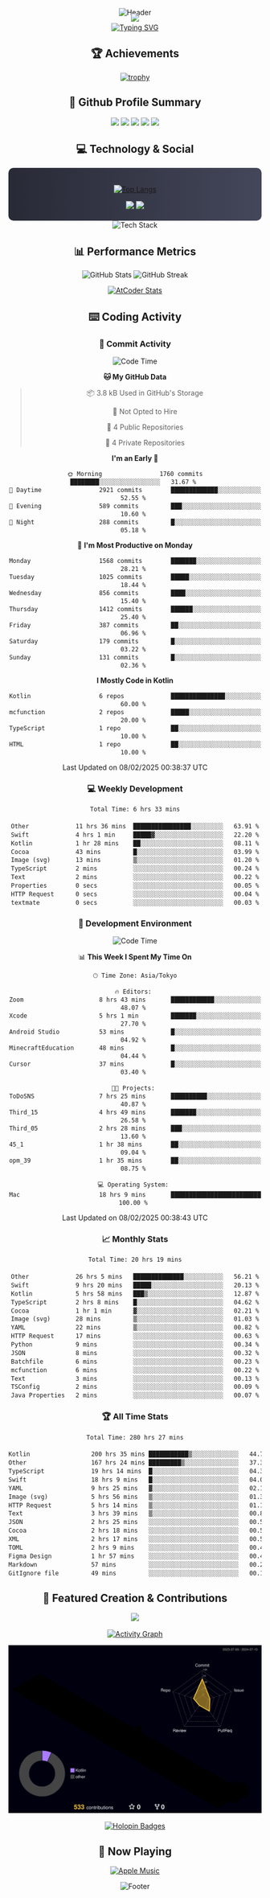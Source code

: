 <div align="center">
  
![Header](https://capsule-render.vercel.app/api?type=waving&color=gradient&customColorList=12&height=300&section=header&text=Welcome%20to%20Batapii's%20Universe&fontSize=50&animation=fadeIn&fontAlignY=40&desc=Android%20Developer%20|%20Kotlin%20LOVE%20)

<div style="margin-top: -20px;">
  <img src="https://readme-typing-svg.herokuapp.com/?lines=Crafting+Android+Experiences;Building+Tomorrow's+Apps+Today;Always+Learning,+Always+Growing&font=Fira%20Code&center=true&width=440&height=45&color=f75c7e&vCenter=true&size=22&pause=1000">
</div>

<a href="https://git.io/typing-svg">
  <img src="https://readme-typing-svg.demolab.com?font=Fira+Code&weight=600&size=28&duration=4000&pause=1000&center=true&vCenter=true&width=800&lines=Hey+there!+I'm+Batapii+%F0%9F%91%8B;Android+Developer+from+Japan+%F0%9F%87%AF%F0%9F%87%B5" alt="Typing SVG" />
</a>

## 🏆 Achievements

[![trophy](https://github-profile-trophy.vercel.app/?username=batapii&theme=onestar&no-frame=true&no-bg=true&column=8&rank=SECRET,SSS,SS,S,AAA,AA,A,B,C,?&margin-w=10&margin-h=10)](https://github.com/ryo-ma/github-profile-trophy)

## 🎯 Github Profile Summary

<div align="center">
  <img src="http://github-profile-summary-cards.vercel.app/api/cards/profile-details?username=batapii&theme=radical" />
  <img src="http://github-profile-summary-cards.vercel.app/api/cards/repos-per-language?username=batapii&theme=radical" />
  <img src="http://github-profile-summary-cards.vercel.app/api/cards/most-commit-language?username=batapii&theme=radical" />
  <img src="http://github-profile-summary-cards.vercel.app/api/cards/stats?username=batapii&theme=radical" />
  <img src="http://github-profile-summary-cards.vercel.app/api/cards/productive-time?username=batapii&theme=radical" />
</div>

## 💻 Technology & Social

<div align="center" style="background: linear-gradient(to right, #282A36, #44475A); padding: 20px; border-radius: 10px;">

[![Top Langs](https://github-readme-stats.vercel.app/api/top-langs/?username=batapii
)](https://github.com/anuraghazra/github-readme-stats)

<div style="margin-top: 15px">
<a href="https://github.com/batapii"><img src="https://img.shields.io/github/followers/batapii?style=for-the-badge&logo=github&label=Follow&color=ff6e96&labelColor=282A36"/></a>
<a href="https://twitter.com/batapii3939"><img src="https://img.shields.io/twitter/follow/batapii?style=for-the-badge&logo=twitter&color=1DA1F2&labelColor=282A36&label= Twitter"/></a>
</div>

</div>

<div align="center">
<img src="https://github-readme-tech-stack.vercel.app/api/cards?title=Tech+Stack&align=center&titleAlign=center&fontSize=20&lineHeight=10&lineCount=4&theme=github_dark&width=800&bg=%230D1117&badge=%23161B22&border=%2321262D&titleColor=%2358A6FF&line1=kotlin%2Ckotlin%2C0095D5%3Bandroid%2Candroid%2C00ff00%3Bjetpackcompose%2Cjetpack%2C4285F4%3B&line2=swift%2Cswift%2CFA7343%3Bfirebase%2Cfirebase%2CFFCA28%3Bgithub%2Cgithub%2C181717%3B&line3=typescript%2Ctypescript%2C3178C6%3Bgraphql%2Cgraphql%2CE10098%3Bsupabase%2Csupabase%2C3FCF8E%3B&line4=gradle%2Cgradle%2C02303A%3Bgitkraken%2Cgitkraken%2C179287%3Bpostman%2Cpostman%2CFF6C37%3B" alt="Tech Stack" />
</div>



## 📊 Performance Metrics

<div align="center">

![GitHub Stats](https://github-readme-stats.vercel.app/api?username=batapii&show_icons=true&theme=radical&hide_border=true&bg_color=0D1117)
![GitHub Streak](https://github-readme-streak-stats.herokuapp.com/?user=batapii&theme=radical&hide_border=true&background=0D1117)

[![AtCoder Stats](https://atcoder-readme-stats.vercel.app/stats/batapii3939?theme=dark&show_history=5&width=495)](https://github.com/iwbc-mzk/atcoder-readme-stats)

</div>

## ⌨️ Coding Activity

### 🌟 Commit Activity
<!--START_SECTION:commit-stats-->
![Code Time](http://img.shields.io/badge/Code%20Time-447%20hrs%2051%20mins-blue)

**🐱 My GitHub Data** 

> 📦 3.8 kB Used in GitHub's Storage 
 > 
> 🚫 Not Opted to Hire
 > 
> 📜 4 Public Repositories 
 > 
> 🔑 4 Private Repositories 
 > 
**I'm an Early 🐤** 

```text
🌞 Morning                1760 commits        ████████░░░░░░░░░░░░░░░░░   31.67 % 
🌆 Daytime                2921 commits        █████████████░░░░░░░░░░░░   52.55 % 
🌃 Evening                589 commits         ███░░░░░░░░░░░░░░░░░░░░░░   10.60 % 
🌙 Night                  288 commits         █░░░░░░░░░░░░░░░░░░░░░░░░   05.18 % 
```
📅 **I'm Most Productive on Monday** 

```text
Monday                   1568 commits        ███████░░░░░░░░░░░░░░░░░░   28.21 % 
Tuesday                  1025 commits        █████░░░░░░░░░░░░░░░░░░░░   18.44 % 
Wednesday                856 commits         ████░░░░░░░░░░░░░░░░░░░░░   15.40 % 
Thursday                 1412 commits        ██████░░░░░░░░░░░░░░░░░░░   25.40 % 
Friday                   387 commits         ██░░░░░░░░░░░░░░░░░░░░░░░   06.96 % 
Saturday                 179 commits         █░░░░░░░░░░░░░░░░░░░░░░░░   03.22 % 
Sunday                   131 commits         █░░░░░░░░░░░░░░░░░░░░░░░░   02.36 % 
```


**I Mostly Code in Kotlin** 

```text
Kotlin                   6 repos             ███████████████░░░░░░░░░░   60.00 % 
mcfunction               2 repos             █████░░░░░░░░░░░░░░░░░░░░   20.00 % 
TypeScript               1 repo              ██░░░░░░░░░░░░░░░░░░░░░░░   10.00 % 
HTML                     1 repo              ██░░░░░░░░░░░░░░░░░░░░░░░   10.00 % 
```




 Last Updated on 08/02/2025 00:38:37 UTC
<!--END_SECTION:commit-stats-->

### 💻 Weekly Development
<!--START_SECTION:wakatime-->

```txt
Total Time: 6 hrs 33 mins

Other             11 hrs 36 mins  ████████████████░░░░░░░░░   63.91 %
Swift             4 hrs 1 min     █████▓░░░░░░░░░░░░░░░░░░░   22.20 %
Kotlin            1 hr 28 mins    ██░░░░░░░░░░░░░░░░░░░░░░░   08.11 %
Cocoa             43 mins         █░░░░░░░░░░░░░░░░░░░░░░░░   03.99 %
Image (svg)       13 mins         ▒░░░░░░░░░░░░░░░░░░░░░░░░   01.20 %
TypeScript        2 mins          ░░░░░░░░░░░░░░░░░░░░░░░░░   00.24 %
Text              2 mins          ░░░░░░░░░░░░░░░░░░░░░░░░░   00.22 %
Properties        0 secs          ░░░░░░░░░░░░░░░░░░░░░░░░░   00.05 %
HTTP Request      0 secs          ░░░░░░░░░░░░░░░░░░░░░░░░░   00.04 %
textmate          0 secs          ░░░░░░░░░░░░░░░░░░░░░░░░░   00.03 %
```

<!--END_SECTION:wakatime-->

### 🔨 Development Environment
<!--START_SECTION:dev-stats-->
![Code Time](http://img.shields.io/badge/Code%20Time-447%20hrs%2051%20mins-blue)

📊 **This Week I Spent My Time On** 

```text
🕑︎ Time Zone: Asia/Tokyo

🔥 Editors: 
Zoom                     8 hrs 43 mins       ████████████░░░░░░░░░░░░░   48.07 % 
Xcode                    5 hrs 1 min         ███████░░░░░░░░░░░░░░░░░░   27.70 % 
Android Studio           53 mins             █░░░░░░░░░░░░░░░░░░░░░░░░   04.92 % 
MinecraftEducation       48 mins             █░░░░░░░░░░░░░░░░░░░░░░░░   04.44 % 
Cursor                   37 mins             █░░░░░░░░░░░░░░░░░░░░░░░░   03.40 % 

🐱‍💻 Projects: 
ToDoSNS                  7 hrs 25 mins       ██████████░░░░░░░░░░░░░░░   40.87 % 
Third_15                 4 hrs 49 mins       ███████░░░░░░░░░░░░░░░░░░   26.58 % 
Third_05                 2 hrs 28 mins       ███░░░░░░░░░░░░░░░░░░░░░░   13.60 % 
45_1                     1 hr 38 mins        ██░░░░░░░░░░░░░░░░░░░░░░░   09.04 % 
opm_39                   1 hr 35 mins        ██░░░░░░░░░░░░░░░░░░░░░░░   08.75 % 

💻 Operating System: 
Mac                      18 hrs 9 mins       █████████████████████████   100.00 % 
```


 Last Updated on 08/02/2025 00:38:43 UTC
<!--END_SECTION:dev-stats-->

### 📈 Monthly Stats
<!--START_SECTION:wakamonth-->

```txt
Total Time: 20 hrs 19 mins

Other             26 hrs 5 mins   ██████████████░░░░░░░░░░░   56.21 %
Swift             9 hrs 20 mins   █████░░░░░░░░░░░░░░░░░░░░   20.13 %
Kotlin            5 hrs 58 mins   ███▒░░░░░░░░░░░░░░░░░░░░░   12.87 %
TypeScript        2 hrs 8 mins    █░░░░░░░░░░░░░░░░░░░░░░░░   04.62 %
Cocoa             1 hr 1 min      ▓░░░░░░░░░░░░░░░░░░░░░░░░   02.21 %
Image (svg)       28 mins         ▒░░░░░░░░░░░░░░░░░░░░░░░░   01.03 %
YAML              22 mins         ▒░░░░░░░░░░░░░░░░░░░░░░░░   00.82 %
HTTP Request      17 mins         ░░░░░░░░░░░░░░░░░░░░░░░░░   00.63 %
Python            9 mins          ░░░░░░░░░░░░░░░░░░░░░░░░░   00.34 %
JSON              8 mins          ░░░░░░░░░░░░░░░░░░░░░░░░░   00.32 %
Batchfile         6 mins          ░░░░░░░░░░░░░░░░░░░░░░░░░   00.23 %
mcfunction        6 mins          ░░░░░░░░░░░░░░░░░░░░░░░░░   00.22 %
Text              3 mins          ░░░░░░░░░░░░░░░░░░░░░░░░░   00.13 %
TSConfig          2 mins          ░░░░░░░░░░░░░░░░░░░░░░░░░   00.09 %
Java Properties   2 mins          ░░░░░░░░░░░░░░░░░░░░░░░░░   00.07 %
```

<!--END_SECTION:wakamonth-->

### 🏆 All Time Stats
<!--START_SECTION:wakaalltime-->

```txt
Total Time: 280 hrs 27 mins

Kotlin                 200 hrs 35 mins ███████████▒░░░░░░░░░░░░░   44.79 %
Other                  167 hrs 24 mins █████████▒░░░░░░░░░░░░░░░   37.38 %
TypeScript             19 hrs 14 mins  █░░░░░░░░░░░░░░░░░░░░░░░░   04.30 %
Swift                  18 hrs 9 mins   █░░░░░░░░░░░░░░░░░░░░░░░░   04.05 %
YAML                   9 hrs 25 mins   ▓░░░░░░░░░░░░░░░░░░░░░░░░   02.10 %
Image (svg)            5 hrs 56 mins   ▒░░░░░░░░░░░░░░░░░░░░░░░░   01.33 %
HTTP Request           5 hrs 14 mins   ▒░░░░░░░░░░░░░░░░░░░░░░░░   01.17 %
Text                   3 hrs 39 mins   ▒░░░░░░░░░░░░░░░░░░░░░░░░   00.81 %
JSON                   2 hrs 25 mins   ░░░░░░░░░░░░░░░░░░░░░░░░░   00.54 %
Cocoa                  2 hrs 18 mins   ░░░░░░░░░░░░░░░░░░░░░░░░░   00.52 %
XML                    2 hrs 17 mins   ░░░░░░░░░░░░░░░░░░░░░░░░░   00.51 %
TOML                   2 hrs 9 mins    ░░░░░░░░░░░░░░░░░░░░░░░░░   00.48 %
Figma Design           1 hr 57 mins    ░░░░░░░░░░░░░░░░░░░░░░░░░   00.44 %
Markdown               57 mins         ░░░░░░░░░░░░░░░░░░░░░░░░░   00.21 %
GitIgnore file         49 mins         ░░░░░░░░░░░░░░░░░░░░░░░░░   00.19 %
```

<!--END_SECTION:wakaalltime-->


## 🌟 Featured Creation & Contributions

<div align="center">
  <a href="https://github.com/batapii/ToDoSNS">
    <img src="https://github-readme-stats.vercel.app/api/pin/?username=batapii&repo=ToDoSNS&theme=radical&hide_border=true&bg_color=0D1117" />
  </a>

[![Activity Graph](https://github-readme-activity-graph.vercel.app/graph?username=batapii&custom_title=Contribution%20Graph&hide_border=true&theme=radical&bg_color=0D1117)](https://github.com/ashutosh00710/github-readme-activity-graph)

![3D Contrib](./profile-3d-contrib/profile-night-rainbow.svg)

[![Holopin Badges](https://holopin.me/batapii)](https://holopin.io/@batapii)

</div>

## 🎵 Now Playing

<div align="center">
  
[![Apple Music](https://music-profile.rayriffy.com/theme/dark.svg?uid=001005.6598667d2ffd4a10a4f429edd0ba24c4.1156)](https://github.com/rayriffy/apple-music-github-profile)

</div>

![Footer](https://capsule-render.vercel.app/api?type=waving&color=gradient&customColorList=12&height=100&section=footer)

</div>
